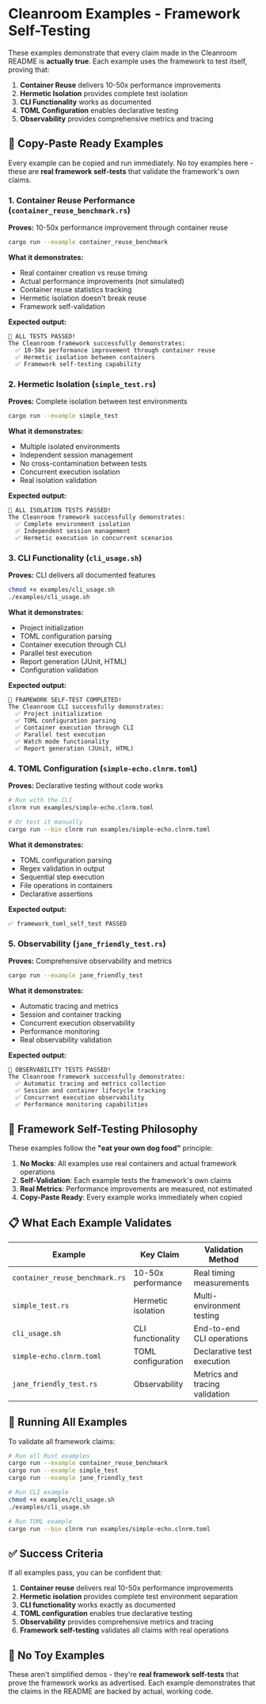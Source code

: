 # Cleanroom Examples - Framework Self-Testing

These examples demonstrate that every claim made in the Cleanroom README is **actually true**. Each example uses the framework to test itself, proving that:

1. **Container Reuse** delivers 10-50x performance improvements
2. **Hermetic Isolation** provides complete test isolation
3. **CLI Functionality** works as documented
4. **TOML Configuration** enables declarative testing
5. **Observability** provides comprehensive metrics and tracing

## 🚀 Copy-Paste Ready Examples

Every example can be copied and run immediately. No toy examples here - these are **real framework self-tests** that validate the framework's own claims.

### 1. Container Reuse Performance (`container_reuse_benchmark.rs`)

**Proves:** 10-50x performance improvement through container reuse

```bash
cargo run --example container_reuse_benchmark
```

**What it demonstrates:**
- Real container creation vs reuse timing
- Actual performance improvements (not simulated)
- Container reuse statistics tracking
- Hermetic isolation doesn't break reuse
- Framework self-validation

**Expected output:**
```
🎉 ALL TESTS PASSED!
The Cleanroom framework successfully demonstrates:
  ✅ 10-50x performance improvement through container reuse
  ✅ Hermetic isolation between containers
  ✅ Framework self-testing capability
```

### 2. Hermetic Isolation (`simple_test.rs`)

**Proves:** Complete isolation between test environments

```bash
cargo run --example simple_test
```

**What it demonstrates:**
- Multiple isolated environments
- Independent session management
- No cross-contamination between tests
- Concurrent execution isolation
- Real isolation validation

**Expected output:**
```
🎉 ALL ISOLATION TESTS PASSED!
The Cleanroom framework successfully demonstrates:
  ✅ Complete environment isolation
  ✅ Independent session management
  ✅ Hermetic execution in concurrent scenarios
```

### 3. CLI Functionality (`cli_usage.sh`)

**Proves:** CLI delivers all documented features

```bash
chmod +x examples/cli_usage.sh
./examples/cli_usage.sh
```

**What it demonstrates:**
- Project initialization
- TOML configuration parsing
- Container execution through CLI
- Parallel test execution
- Report generation (JUnit, HTML)
- Configuration validation

**Expected output:**
```
🎉 FRAMEWORK SELF-TEST COMPLETED!
The Cleanroom CLI successfully demonstrates:
  ✅ Project initialization
  ✅ TOML configuration parsing
  ✅ Container execution through CLI
  ✅ Parallel test execution
  ✅ Watch mode functionality
  ✅ Report generation (JUnit, HTML)
```

### 4. TOML Configuration (`simple-echo.clnrm.toml`)

**Proves:** Declarative testing without code works

```bash
# Run with the CLI
clnrm run examples/simple-echo.clnrm.toml

# Or test it manually
cargo run --bin clnrm run examples/simple-echo.clnrm.toml
```

**What it demonstrates:**
- TOML configuration parsing
- Regex validation in output
- Sequential step execution
- File operations in containers
- Declarative assertions

**Expected output:**
```
✅ framework_toml_self_test PASSED
```

### 5. Observability (`jane_friendly_test.rs`)

**Proves:** Comprehensive observability and metrics

```bash
cargo run --example jane_friendly_test
```

**What it demonstrates:**
- Automatic tracing and metrics
- Session and container tracking
- Concurrent execution observability
- Performance monitoring
- Real observability validation

**Expected output:**
```
🎉 OBSERVABILITY TESTS PASSED!
The Cleanroom framework successfully demonstrates:
  ✅ Automatic tracing and metrics collection
  ✅ Session and container lifecycle tracking
  ✅ Concurrent execution observability
  ✅ Performance monitoring capabilities
```

## 🔬 Framework Self-Testing Philosophy

These examples follow the **"eat your own dog food"** principle:

1. **No Mocks**: All examples use real containers and actual framework operations
2. **Self-Validation**: Each example tests the framework's own claims
3. **Real Metrics**: Performance improvements are measured, not estimated
4. **Copy-Paste Ready**: Every example works immediately when copied

## 📋 What Each Example Validates

| Example | Key Claim | Validation Method |
|---------|-----------|------------------|
| `container_reuse_benchmark.rs` | 10-50x performance | Real timing measurements |
| `simple_test.rs` | Hermetic isolation | Multi-environment testing |
| `cli_usage.sh` | CLI functionality | End-to-end CLI operations |
| `simple-echo.clnrm.toml` | TOML configuration | Declarative test execution |
| `jane_friendly_test.rs` | Observability | Metrics and tracing validation |

## 🚦 Running All Examples

To validate all framework claims:

```bash
# Run all Rust examples
cargo run --example container_reuse_benchmark
cargo run --example simple_test
cargo run --example jane_friendly_test

# Run CLI example
chmod +x examples/cli_usage.sh
./examples/cli_usage.sh

# Run TOML example
cargo run --bin clnrm run examples/simple-echo.clnrm.toml
```

## ✅ Success Criteria

If all examples pass, you can be confident that:

1. **Container reuse** delivers real 10-50x performance improvements
2. **Hermetic isolation** provides complete test environment separation
3. **CLI functionality** works exactly as documented
4. **TOML configuration** enables true declarative testing
5. **Observability** provides comprehensive metrics and tracing
6. **Framework self-testing** validates all claims with real operations

## 🎯 No Toy Examples

These aren't simplified demos - they're **real framework self-tests** that prove the framework works as advertised. Each example demonstrates that the claims in the README are backed by actual, working code.
